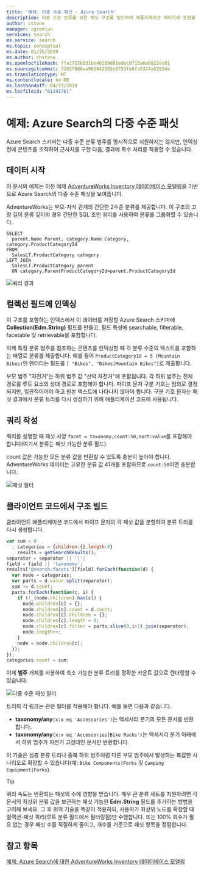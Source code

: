 ```yaml
---
title: '예제: 다중 수준 패싯 - Azure Search'
description: 다중 수준 분류를 위한 패싯 구조를 빌드하여 애플리케이션 페이지에 포함할 수 있는 중첩 탐색 구조를 만드는 방법을 알아봅니다.
author: cstone
manager: cgronlun
services: search
ms.service: search
ms.topic: conceptual
ms.date: 01/25/2019
ms.author: chstone
ms.openlocfilehash: 7fa17528931be40109d81edac0f15a6a6822ec01
ms.sourcegitcommit: 3102f886aa962842303c8753fe8fa5324a52834a
ms.translationtype: MT
ms.contentlocale: ko-KR
ms.lasthandoff: 04/23/2019
ms.locfileid: "61291761"
---
```

# <a name="example-multi-level-facets-in-azure-search"></a>예제: Azure Search의 다중 수준 패싯

Azure Search 스키마는 다중 수준 분류 범주를 명시적으로 지원하지는 않지만, 인덱싱 전에 콘텐츠를 조작하여 근사치를 구한 다음, 결과에 특수 처리를 적용할 수 있습니다. 

## <a name="start-with-the-data"></a>데이터 시작

이 문서의 예제는 이전 예제 [AdventureWorks Inventory 데이터베이스 모델링](search-example-adventureworks-modeling.md)을 기반으로 Azure Search의 다중 수준 패싯을 보여줍니다.

AdventureWorks는 부모-자식 관계의 간단한 2수준 분류를 제공합니다. 이 구조의 고정 길이 분류 깊이의 경우 간단한 SQL 조인 쿼리를 사용하여 분류를 그룹화할 수 있습니다.

```T-SQL
SELECT 
  parent.Name Parent, category.Name Category, category.ProductCategoryId
FROM 
  SalesLT.ProductCategory category
LEFT JOIN
  SalesLT.ProductCategory parent
  ON category.ParentProductCategoryId=parent.ProductCategoryId
```

  ![쿼리 결과](./media/search-example-adventureworks/prod-query-results.png "쿼리 결과")

## <a name="indexing-to-a-collection-field"></a>컬렉션 필드에 인덱싱

이 구조를 포함하는 인덱스에서 이 데이터를 저장할 Azure Search 스키마에 **Collection(Edm.String)** 필드를 만들고, 필드 특성에 searchable, filterable, facetable 및 retrievable을 포함합니다.

이제 특정 분류 범주를 참조하는 콘텐츠를 인덱싱할 때 각 분류 수준의 텍스트를 포함하는 배열로 분류를 제출합니다. 예를 들어 `ProductCategoryId = 5 (Mountain Bikes)`인 엔터티는 필드를 `[ "Bikes", "Bikes|Mountain Bikes"]`로 제출합니다.

부모 범주 "자전거"는 하위 범주 값 "산악 자전거"에 포함됩니다. 각 하위 범주는 전체 경로를 루트 요소의 상대 경로로 포함해야 합니다. 파이프 문자 구분 기호는 임의로 결정되지만, 일관적이어야 하고 원본 텍스트에 나타나지 않아야 합니다. 구분 기호 문자는 패싯 결과에서 분류 트리를 다시 생성하기 위해 애플리케이션 코드에 사용됩니다.

## <a name="construct-the-query"></a>쿼리 작성

쿼리를 실행할 때 패싯 사양 `facet = taxonomy,count:50,sort:value`를 포함해야 합니다(여기서 분류는 패싯 가능한 분류 필드).

count 값은 가능한 모든 분류 값을 반환할 수 있도록 충분히 높아야 합니다. AdventureWorks 데이터는 고유한 분류 값 41개를 포함하므로 `count:50`이면 충분합니다.

  ![패싯 필터](./media/search-example-adventureworks/facet-filter.png "패싯 필터")

## <a name="build-the-structure-in-client-code"></a>클라이언트 코드에서 구조 빌드

클라이언트 애플리케이션 코드에서 파이프 문자의 각 패싯 값을 분할하여 분류 트리를 다시 생성합니다.

```javascript
var sum = 0
  , categories = {children:{},length:0}
  , results = getSearchResults();
separator = separator || '|';
field = field || 'taxonomy';
results['@search.facets'][field].forEach(function(d) {
  var node = categories;
  var parts = d.value.split(separator);
  sum += d.count;
  parts.forEach(function(c, i) {
    if (!_(node.children).has(c)) {
      node.children[c] = {};
      node.children[c].count = d.count;
      node.children[c].children = {};
      node.children[c].length = 0;
      node.children[c].filter = parts.slice(0,i+1).join(separator);
      node.length++;
    }
    node = node.children[c];
  });
});
categories.count = sum;
```

이제 **범주** 개체를 사용하여 축소 가능한 분류 트리를 정확한 카운트 값으로 렌더링할 수 있습니다.

  ![다중 수준 패싯 필터](./media/search-example-adventureworks/multi-level-facet.png "다중 수준 패싯 필터")

 
트리의 각 링크는 관련 필터를 적용해야 합니다. 예를 들면 다음과 같습니다.

+ **taxonomy/any**`(x:x eq 'Accessories')`는 액세서리 분기의 모든 문서를 반환합니다.
+ **taxonomy/any**`(x:x eq 'Accessories|Bike Racks')`는 액세서리 분기 아래에서 하위 범주가 자전거 고정대인 문서만 반환합니다.

이 기술은 심층 분류 트리나 중복 하위 범주처럼 다른 부모 범주에서 발생하는 복잡한 시나리오로 확장할 수 있습니다(예: `Bike Components|Forks` 및 `Camping Equipment|Forks`).

> [!TIP]
> 쿼리 속도는 반환되는 패싯의 수에 영향을 받습니다. 매우 큰 분류 세트를 지원하려면 각 문서의 최상위 분류 값을 보관하는 패싯 가능한 **Edm.String** 필드를 추가하는 방법을 고려해 보세요. 그 후 위의 기술을 똑같이 적용하되, 사용자가 최상위 노드를 확장할 때 컬렉션-패싯 쿼리(루트 분류 필드에서 필터링됨)만 수행합니다. 또는 100% 회수가 필요 없는 경우 패싯 수를 적절하게 줄이고, 개수를 기준으로 패싯 항목을 정렬합니다.

## <a name="see-also"></a>참고 항목

[예제: Azure Search에 대한 AdventureWorks Inventory 데이터베이스 모델링](search-example-adventureworks-modeling.md)